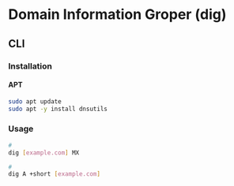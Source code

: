 # Domain Information Groper (dig)

## CLI

### Installation

#### APT

```sh
sudo apt update
sudo apt -y install dnsutils
```

### Usage

```sh
#
dig [example.com] MX

#
dig A +short [example.com]
```
